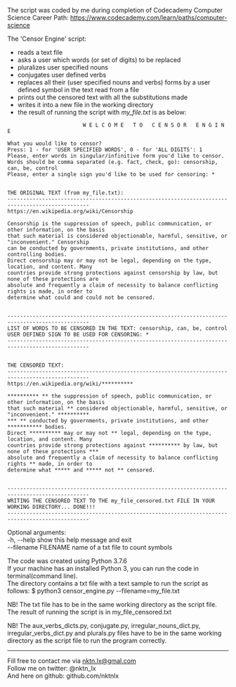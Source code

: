 
The script was coded by me during completion of Codecademy Computer Science Career Path: https://www.codecademy.com/learn/paths/computer-science  


The 'Censor Engine' script:  
- reads a text file  
- asks a user which words (or set of digits) to be replaced  
- pluralizes user specified nouns  
- conjugates user defined verbs  
- replaces all their (user specified nouns and verbs) forms by a user defined symbol in the text read from a file  
- prints out the censored text with all the substitutions made  
- writes it into a new file in the working directory  
- the result of running the script with *my_file.txt* is as below:


```
                        W E L C O M E   T O   C E N S O R   E N G I N E                        

What you would like to censor?
Press: 1 - for 'USER SPECIFIED WORDS', 0 - for 'ALL DIGITS': 1
Please, enter words in singular/infinitive form you'd like to censor.
Words should be comma separated (e.g. fact, check, go): censorship, can, be, control
Please, enter a single sign you'd like to be used for censoring: *


THE ORIGINAL TEXT (from my_file.txt):
------------------------------------------------------------------------------------------------
https://en.wikipedia.org/wiki/Censorship

Censorship is the suppression of speech, public communication, or other information, on the basis
that such material is considered objectionable, harmful, sensitive, or "inconvenient." Censorship
can be conducted by governments, private institutions, and other controlling bodies. 
Direct censorship may or may not be legal, depending on the type, location, and content. Many
countries provide strong protections against censorship by law, but none of these protections are
absolute and frequently a claim of necessity to balance conflicting rights is made, in order to
determine what could and could not be censored.


------------------------------------------------------------------------------------------------
LIST OF WORDS TO BE CENSORED IN THE TEXT: censorship, can, be, control
USER DEFINED SIGN TO BE USED FOR CENSORING: *
------------------------------------------------------------------------------------------------


THE CENSORED TEXT:
------------------------------------------------------------------------------------------------
https://en.wikipedia.org/wiki/**********

********** ** the suppression of speech, public communication, or other information, on the basis
that such material ** considered objectionable, harmful, sensitive, or "inconvenient." **********
*** ** conducted by governments, private institutions, and other *********** bodies. 
Direct ********** may or may not ** legal, depending on the type, location, and content. Many
countries provide strong protections against ********** by law, but none of these protections ***
absolute and frequently a claim of necessity to balance conflicting rights ** made, in order to
determine what ***** and ***** not ** censored.


------------------------------------------------------------------------------------------------
WRITING THE CENSORED TEXT TO THE my_file_censored.txt FILE IN YOUR WORKING DIRECTORY... DONE!!!
------------------------------------------------------------------------------------------------

```


Optional arguments:  
  -h, --help           show this help message and exit  
  --filename FILENAME  name of a txt file to count symbols  


The code was created using Python 3.7.6  
If your machine has an installed Python 3, you can run the code in terminal(command line).  
The directory contains a txt file with a text sample to run the script as follows:
$ python3 censor_engine.py --filename=my_file.txt  


NB! The txt file has to be in the same working directory as the script file.  
The result of running the script is in my_file_censored.txt  


NB! The aux_verbs_dicts.py, conjugate.py, irregular_nouns_dict.py, irregular_verbs_dict.py and plurals.py files have to be in the same working directory as the script file to run the program correctly.  


--------------------------------------------
Fill free to contact me via nktn.lx@gmal.com  
Follow me on twitter: @nktn_lx  
And here on github: github.com/nktnlx  